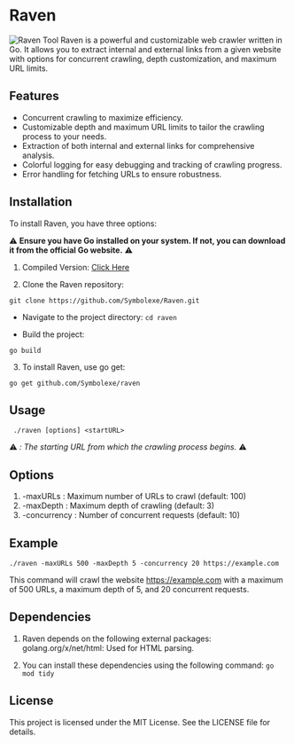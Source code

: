 # Raven
![Raven Tool](https://github.com/Symbolexe/Raven/assets/140549630/062bbfba-662d-4492-851d-dc8407e597af)
Raven is a powerful and customizable web crawler written in Go. It allows you to extract internal and external links from a given website with options for concurrent crawling, depth customization, and maximum URL limits.
## Features
- Concurrent crawling to maximize efficiency.
- Customizable depth and maximum URL limits to tailor the crawling process to your needs.
- Extraction of both internal and external links for comprehensive analysis.
- Colorful logging for easy debugging and tracking of crawling progress.
- Error handling for fetching URLs to ensure robustness.

## Installation
To install Raven, you have three options:

⚠️ **Ensure you have Go installed on your system. If not, you can download it from the official Go website.** ⚠️

1. Compiled Version:
[Click Here](https://github.com/Symbolexe/Raven/releases)

2. Clone the Raven repository:
 
```git clone https://github.com/Symbolexe/Raven.git```

- Navigate to the project directory:
```cd raven```

- Build the project:

```go build```

3. To install Raven, use go get:

```go get github.com/Symbolexe/raven```
## Usage

``` ./raven [options] <startURL>```

⚠️ _<startURL>: The starting URL from which the crawling process begins._ ⚠️

## Options
1. -maxURLs <value>: Maximum number of URLs to crawl (default: 100)
2. -maxDepth <value>: Maximum depth of crawling (default: 3)
3. -concurrency <value>: Number of concurrent requests (default: 10)

## Example

```./raven -maxURLs 500 -maxDepth 5 -concurrency 20 https://example.com```

This command will crawl the website https://example.com with a maximum of 500 URLs, a maximum depth of 5, and 20 concurrent requests.

## Dependencies

1. Raven depends on the following external packages:
golang.org/x/net/html: Used for HTML parsing.

2. You can install these dependencies using the following command:
```go mod tidy```

## License
This project is licensed under the MIT License. See the LICENSE file for details.
